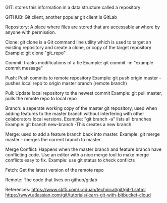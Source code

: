 GIT: stores this information in a data structure called a repository

GITHUB: Git client, another popular git client is GitLab

Repository: A place where files are stored that are accessable anwhere by anyone with permission.

Clone: git clone is a Git command line utility which is used to target an existing repository and create a clone, or copy of the target repository
Example: git clone "git_repo"

Commit: tracks modifications of a fie
Example: git commit -m "example commit message"

Push: Push commits to remote repository
Example: git push origin master - pushes local repo to origin master branch (remote branch)

Pull: Update local repository to the newest commit
Example: git pull master, pulls the remote repo to local repo

Branch: a seperate working copy of the master git repository, used when adding features to the master branch without interfering with other colaborators local versions.
Example: "git branch -a"  lists all branches
Example: git branch new-branch -This creates a new branch

Merge: used to add a feature branch back into master.
Example: git merge master - merges the current branch to master

Merge Conflict: Happens when the master branch and feature branch have conflicting code. Use an editor with a nice merge tool to make merge conflicts easy to fix.
Example: use git status to check conflicts 

Fetch: Get the latest version of the remote repo

Remote: The code that lives on github/gitlab

References:
https://www.sbf5.com/~cduan/technical/git/git-1.shtml
https://www.atlassian.com/git/tutorials/learn-git-with-bitbucket-cloud

